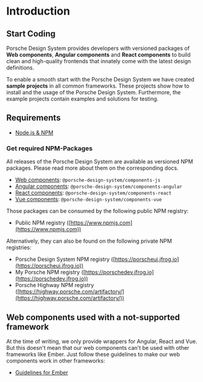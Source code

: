 # Introduction

<TableOfContents></TableOfContents>

## Start Coding

Porsche Design System provides developers with versioned packages of **Web components**, **Angular components** and
**React components** to build clean and high-quality frontends that innately come with the latest design definitions.

To enable a smooth start with the Porsche Design System we have created **sample projects** in all common frameworks.
These projects show how to install and the usage of the Porsche Design System. Furthermore, the example projects contain
examples and solutions for testing.

## Requirements

- [Node.js & NPM](https://nodejs.org)

### Get required NPM-Packages

All releases of the Porsche Design System are available as versioned NPM packages. Please read more about them on the
corresponding docs.

- [Web components](developing/vanilla-js): `@porsche-design-system/components-js`
- [Angular components](developing/angular): `@porsche-design-system/components-angular`
- [React components](developing/react): `@porsche-design-system/components-react`
- [Vue components](developing/vue): `@porsche-design-system/components-vue`

Those packages can be consumed by the following public NPM registry:

- Public NPM registry ([https://www.npmjs.com](https://www.npmjs.com))

Alternatively, they can also be found on the following private NPM registries:

- Porsche Design System NPM registry ([https://porscheui.jfrog.io](https://porscheui.jfrog.io))
- My Porsche NPM registry ([https://porschedev.jfrog.io](https://porschedev.jfrog.io))
- Porsche Highway NPM registry ([https://highway.porsche.com/artifactory/](https://highway.porsche.com/artifactory/))

## Web components used with a not-supported framework

At the time of writing, we only provide wrappers for Angular, React and Vue. But this doesn't mean that our web
components can't be used with other frameworks like Ember. Just follow these guidelines to make our web components work
in other frameworks:

- [Guidelines for Ember](https://stenciljs.com/docs/ember)
